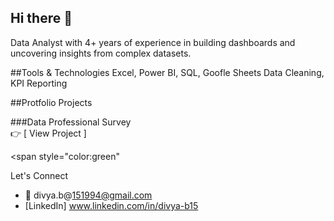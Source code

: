 ## Hi there 👋
Data Analyst with 4+ years of experience in building dashboards and uncovering insights from complex datasets.

##Tools & Technologies
Excel, Power BI, SQL, Goofle Sheets
Data Cleaning, KPI Reporting  

##Protfolio Projects

###Data Professional Survey  
👉 [ View Project ]  

<span style="color:green" 




Let's Connect
- 📧 divya.b@151994@gmail.com
- [LinkedIn] www.linkedin.com/in/divya-b15
